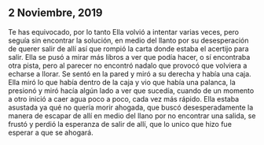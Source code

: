 ## 2 Noviembre, 2019

Te has equivocado, por lo tanto Ella volvió a intentar varias veces, pero seguía sin encontrar la solución, en medio del llanto por su desesperación de querer salir de allí así que rompió la carta donde estaba el acertijo para salir. Ella se pusó a mirar más libros a ver que podía hacer, o sí encontraba otra pista, pero al parecer no encontró nadalo que provocó que volviera a echarse a llorar. Se sentó en la pared y miró a su derecha y había una caja. Ella miró lo que había dentro de la caja y vio que había una palanca, la presionó y miró hacía algún lado a ver que sucedía, cuando de un momento a otro inició a caer agua poco a poco, cada vez más rápido. Ella estaba asustada ya qué no quería morir ahogada, que buscó desesperadamente la manera de escapar de allí en medio del llano por no encontrar una salida, se frustó y perdió la esperanza de salir de allí, que lo unico que hizo fue esperar a que se ahogará.
